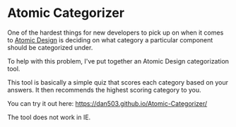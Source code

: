 
# Atomic Categorizer

One of the hardest things for new developers to pick up on when it comes to [Atomic Design](http://bradfrost.com/blog/post/atomic-web-design/) is deciding on what category a particular component should be categorized under.

To help with this problem, I've put together an Atomic Design categorization tool.

This tool is basically a simple quiz that scores each category based on your answers. It then recommends the highest scoring category to you.

You can try it out here: https://dan503.github.io/Atomic-Categorizer/

The tool does not work in IE.
